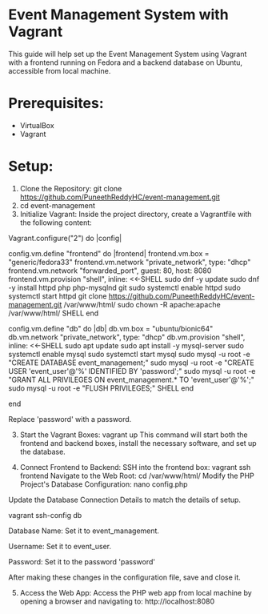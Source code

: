 # Event Management System with Vagrant
This guide will help set up the Event Management System using Vagrant with a frontend running on Fedora and a backend database on Ubuntu, accessible from local machine.

# Prerequisites:
* VirtualBox
* Vagrant

# Setup:

1. Clone the Repository:
git clone https://github.com/PuneethReddyHC/event-management.git
2. cd event-management
3. Initialize Vagrant:
Inside the project directory, create a Vagrantfile with the following content:

Vagrant.configure("2") do |config|

  config.vm.define "frontend" do |frontend|
    frontend.vm.box = "generic/fedora33"
    frontend.vm.network "private_network", type: "dhcp"
    frontend.vm.network "forwarded_port", guest: 80, host: 8080
    frontend.vm.provision "shell", inline: <<-SHELL
      sudo dnf -y update
      sudo dnf -y install httpd php php-mysqlnd git
      sudo systemctl enable httpd
      sudo systemctl start httpd
      git clone https://github.com/PuneethReddyHC/event-management.git /var/www/html/
      sudo chown -R apache:apache /var/www/html/
    SHELL
  end

  config.vm.define "db" do |db|
    db.vm.box = "ubuntu/bionic64"
    db.vm.network "private_network", type: "dhcp"
    db.vm.provision "shell", inline: <<-SHELL
      sudo apt update
      sudo apt install -y mysql-server
      sudo systemctl enable mysql
      sudo systemctl start mysql
      sudo mysql -u root -e "CREATE DATABASE event_management;"
      sudo mysql -u root -e "CREATE USER 'event_user'@'%' IDENTIFIED BY 'password';"
      sudo mysql -u root -e "GRANT ALL PRIVILEGES ON event_management.* TO 'event_user'@'%';"
      sudo mysql -u root -e "FLUSH PRIVILEGES;"
    SHELL
  end

end

Replace 'password' with a password.

3. Start the Vagrant Boxes:
vagrant up
This command will start both the frontend and backend boxes, install the necessary software, and set up the database.

4. Connect Frontend to Backend:
SSH into the frontend box:
vagrant ssh frontend
Navigate to the Web Root: cd /var/www/html/
Modify the PHP Project's Database Configuration:
nano config.php

Update the Database Connection Details to match the details of setup.

vagrant ssh-config db

Database Name: Set it to event_management.

Username: Set it to event_user.

Password: Set it to the password 'password'

After making these changes in the configuration file, save and close it.

5. Access the Web App:
Access the PHP web app from local machine by opening a browser and navigating to:
http://localhost:8080
